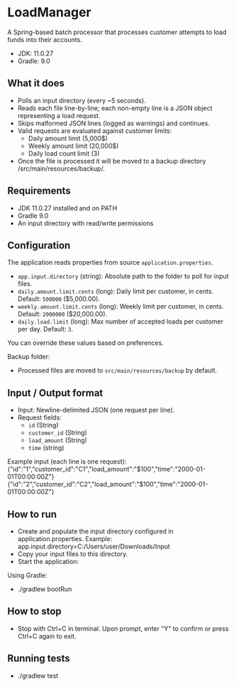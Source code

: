# LoadManager

A Spring-based batch processor that processes customer attempts to load funds into their accounts.

- JDK: 11.0.27
- Gradle: 9.0

## What it does

- Polls an input directory (every ~5 seconds).
- Reads each file line-by-line; each non-empty line is a JSON object representing a load request.
- Skips malformed JSON lines (logged as warnings) and continues.
- Valid requests are evaluated against customer limits:
  - Daily amount limit (5,000$)
  - Weekly amount limit (20,000$)
  - Daily load count limit (3)
- Once the file is processed it will be moved to a backup directory /src/main/resources/backup/.

## Requirements

- JDK 11.0.27 installed and on PATH
- Gradle 9.0
- An input directory with read/write permissions

## Configuration

The application reads properties from source `application.properties`.
- `app.input.directory` (string): Absolute path to the folder to poll for input files.
- `daily.amount.limit.cents` (long): Daily limit per customer, in cents. Default: `500000` ($5,000.00).
- `weekly.amount.limit.cents` (long): Weekly limit per customer, in cents. Default: `2000000` ($20,000.00).
- `daily.load.limit` (long): Max number of accepted loads per customer per day. Default: `3`.

You can override these values based on preferences.

Backup folder:
- Processed files are moved to `src/main/resources/backup` by default.

## Input / Output format

- Input: Newline-delimited JSON (one request per line).
- Request fields:
  - `id` (String)
  - `customer_id` (String)
  - `load_amount` (String)
  - `time` (string)

Example input (each line is one request):
{"id":"1","customer_id":"C1","load_amount":"\$100","time":"2000-01-01T00:00:00Z"}
{"id":"2","customer_id":"C2","load_amount":"\$100","time":"2000-01-01T00:00:00Z"}


## How to run
- Create and populate the input directory configured in application.properties.
Example: app.input.directory=C:/Users/user/Downloads/Input
- Copy your input files to this directory. 
- Start the application:

Using Gradle:
- ./gradlew bootRun

## How to stop
- Stop with Ctrl+C in terminal. Upon prompt, enter "Y" to confirm or press Ctrl+C again to exit.

## Running tests
- ./gradlew test